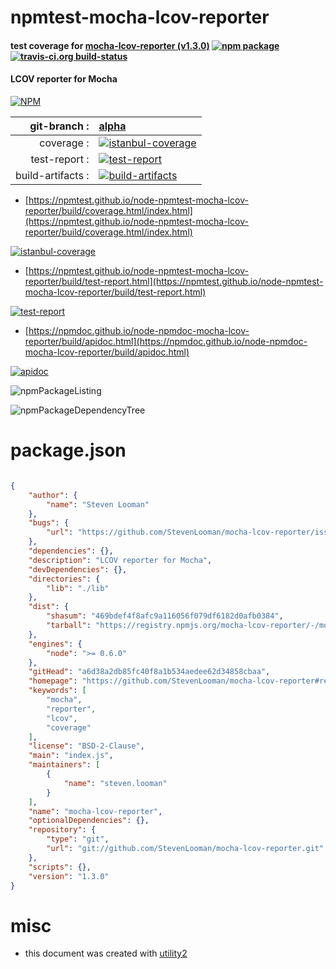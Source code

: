 # npmtest-mocha-lcov-reporter

#### test coverage for  [mocha-lcov-reporter (v1.3.0)](https://github.com/StevenLooman/mocha-lcov-reporter#readme)  [![npm package](https://img.shields.io/npm/v/npmtest-mocha-lcov-reporter.svg?style=flat-square)](https://www.npmjs.org/package/npmtest-mocha-lcov-reporter) [![travis-ci.org build-status](https://api.travis-ci.org/npmtest/node-npmtest-mocha-lcov-reporter.svg)](https://travis-ci.org/npmtest/node-npmtest-mocha-lcov-reporter)

#### LCOV reporter for Mocha

[![NPM](https://nodei.co/npm/mocha-lcov-reporter.png?downloads=true&downloadRank=true&stars=true)](https://www.npmjs.com/package/mocha-lcov-reporter)

| git-branch : | [alpha](https://github.com/npmtest/node-npmtest-mocha-lcov-reporter/tree/alpha)|
|--:|:--|
| coverage : | [![istanbul-coverage](https://npmtest.github.io/node-npmtest-mocha-lcov-reporter/build/coverage.badge.svg)](https://npmtest.github.io/node-npmtest-mocha-lcov-reporter/build/coverage.html/index.html)|
| test-report : | [![test-report](https://npmtest.github.io/node-npmtest-mocha-lcov-reporter/build/test-report.badge.svg)](https://npmtest.github.io/node-npmtest-mocha-lcov-reporter/build/test-report.html)|
| build-artifacts : | [![build-artifacts](https://npmtest.github.io/node-npmtest-mocha-lcov-reporter/glyphicons_144_folder_open.png)](https://github.com/npmtest/node-npmtest-mocha-lcov-reporter/tree/gh-pages/build)|

- [https://npmtest.github.io/node-npmtest-mocha-lcov-reporter/build/coverage.html/index.html](https://npmtest.github.io/node-npmtest-mocha-lcov-reporter/build/coverage.html/index.html)

[![istanbul-coverage](https://npmtest.github.io/node-npmtest-mocha-lcov-reporter/build/screenCapture.buildCi.browser.%252Ftmp%252Fbuild%252Fcoverage.lib.html.png)](https://npmtest.github.io/node-npmtest-mocha-lcov-reporter/build/coverage.html/index.html)

- [https://npmtest.github.io/node-npmtest-mocha-lcov-reporter/build/test-report.html](https://npmtest.github.io/node-npmtest-mocha-lcov-reporter/build/test-report.html)

[![test-report](https://npmtest.github.io/node-npmtest-mocha-lcov-reporter/build/screenCapture.buildCi.browser.%252Ftmp%252Fbuild%252Ftest-report.html.png)](https://npmtest.github.io/node-npmtest-mocha-lcov-reporter/build/test-report.html)

- [https://npmdoc.github.io/node-npmdoc-mocha-lcov-reporter/build/apidoc.html](https://npmdoc.github.io/node-npmdoc-mocha-lcov-reporter/build/apidoc.html)

[![apidoc](https://npmdoc.github.io/node-npmdoc-mocha-lcov-reporter/build/screenCapture.buildCi.browser.%252Ftmp%252Fbuild%252Fapidoc.html.png)](https://npmdoc.github.io/node-npmdoc-mocha-lcov-reporter/build/apidoc.html)

![npmPackageListing](https://npmtest.github.io/node-npmtest-mocha-lcov-reporter/build/screenCapture.npmPackageListing.svg)

![npmPackageDependencyTree](https://npmtest.github.io/node-npmtest-mocha-lcov-reporter/build/screenCapture.npmPackageDependencyTree.svg)



# package.json

```json

{
    "author": {
        "name": "Steven Looman"
    },
    "bugs": {
        "url": "https://github.com/StevenLooman/mocha-lcov-reporter/issues"
    },
    "dependencies": {},
    "description": "LCOV reporter for Mocha",
    "devDependencies": {},
    "directories": {
        "lib": "./lib"
    },
    "dist": {
        "shasum": "469bdef4f8afc9a116056f079df6182d0afb0384",
        "tarball": "https://registry.npmjs.org/mocha-lcov-reporter/-/mocha-lcov-reporter-1.3.0.tgz"
    },
    "engines": {
        "node": ">= 0.6.0"
    },
    "gitHead": "a6d38a2db85fc40f8a1b534aedee62d34858cbaa",
    "homepage": "https://github.com/StevenLooman/mocha-lcov-reporter#readme",
    "keywords": [
        "mocha",
        "reporter",
        "lcov",
        "coverage"
    ],
    "license": "BSD-2-Clause",
    "main": "index.js",
    "maintainers": [
        {
            "name": "steven.looman"
        }
    ],
    "name": "mocha-lcov-reporter",
    "optionalDependencies": {},
    "repository": {
        "type": "git",
        "url": "git://github.com/StevenLooman/mocha-lcov-reporter.git"
    },
    "scripts": {},
    "version": "1.3.0"
}
```



# misc
- this document was created with [utility2](https://github.com/kaizhu256/node-utility2)
